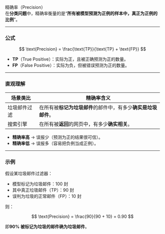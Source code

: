 精确率（Precision）  
在**分类问题**中，精确率衡量的是“**所有被模型预测为正例的样本中，真正为正例的比例**”。

---

### 公式

$$
\text{Precision} = \frac{\text{TP}}{\text{TP} + \text{FP}}
$$

- **TP**（True Positive）：实际为正，且被正确预测为正的数量。  
- **FP**（False Positive）：实际为负，但被错误预测为正的数量。

---

### 直观理解

| 场景类比 | 精确率含义 |
| --- | --- |
| 垃圾邮件过滤 | 在所有被**标记为垃圾邮件**的邮件中，有多少**确实是垃圾邮件**。 |
| 搜索引擎 | 在所有被**返回**的网页中，有多少**确实相关**。 |

- **精确率高** → 误报少（预测为正的结果很可信）。  
- **精确率低** → 误报多（容易把负例当成正例）。

---

### 示例

假设某垃圾邮件过滤器：

- 模型标记为垃圾邮件：100 封  
- 其中真正垃圾邮件（TP）：90 封  
- 误判为垃圾的正常邮件（FP）：10 封  

则：

$$
\text{Precision} = \frac{90}{90 + 10} = 0.90
$$

即**90% 被标记为垃圾的邮件确为垃圾邮件**。